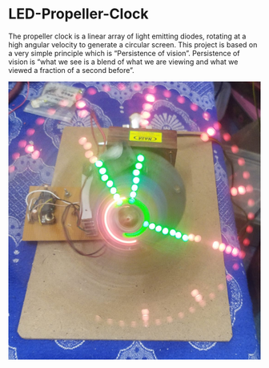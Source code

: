 # LED-Propeller-Clock

The propeller clock is a linear array of light emitting diodes, rotating at a high angular velocity to generate a circular screen. This project is based on a very simple principle which is “Persistence of vision”. Persistence of vision is “what we see is a blend of what we are viewing and what we viewed a fraction of a second before”. 

![alt text](https://github.com/isha27255/LED-Propeller-Clock/blob/main/led-propeller.jpeg)
